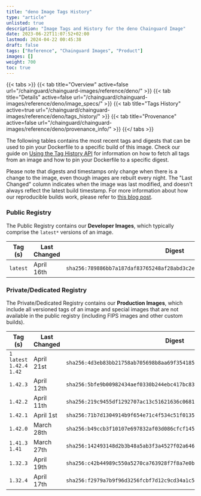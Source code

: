 ```yaml
---
title: "deno Image Tags History"
type: "article"
unlisted: true
description: "Image Tags and History for the deno Chainguard Image"
date: 2023-06-22T11:07:52+02:00
lastmod: 2024-04-22 00:45:38
draft: false
tags: ["Reference", "Chainguard Images", "Product"]
images: []
weight: 700
toc: true
---
```


{{< tabs >}}
{{< tab title="Overview" active=false url="/chainguard/chainguard-images/reference/deno/" >}}
{{< tab title="Details" active=false url="/chainguard/chainguard-images/reference/deno/image_specs/" >}}
{{< tab title="Tags History" active=true url="/chainguard/chainguard-images/reference/deno/tags_history/" >}}
{{< tab title="Provenance" active=false url="/chainguard/chainguard-images/reference/deno/provenance_info/" >}}
{{</ tabs >}}

The following tables contains the most recent tags and digests that can be used to pin your Dockerfile to a specific build of this image. Check our guide on [Using the Tag History API](/chainguard/chainguard-images/using-the-tag-history-api/) for information on how to fetch all tags from an image and how to pin your Dockerfile to a specific digest.

Please note that digests and timestamps only change when there is a change to the image, even though images are rebuilt every night. The "Last Changed" column indicates when the image was last modified, and doesn't always reflect the latest build timestamp. For more information about how our reproducible builds work, please refer to [this blog post](https://www.chainguard.dev/unchained/reproducing-chainguards-reproducible-image-builds).

### Public Registry
The Public Registry contains our **Developer Images**, which typically comprise the `latest*` versions of an image.

| Tag (s)   | Last Changed | Digest                                                                    |
|-----------|--------------|---------------------------------------------------------------------------|
|  `latest` | April 16th   | `sha256:789886bb7a187daf83765248af28abd3c2ee8801bd66a89df874302f71bb0be0` |


### Private/Dedicated Registry
The Private/Dedicated Registry contains our **Production Images**, which include all versioned tags of an image and special images that are not available in the public registry (including FIPS images and other custom builds).

| Tag (s)                       | Last Changed | Digest                                                                    |
|-------------------------------|--------------|---------------------------------------------------------------------------|
|  `1` `latest` `1.42.4` `1.42` | April 21st   | `sha256:4d3eb83bb21758ab705698b8aa69f3541854fc1a7f7618f1b2ea556c045df12c` |
|  `1.42.3`                     | April 12th   | `sha256:5bfe9b00982434aef0330b244ebc417bc83772af69ebe704791256774c6de295` |
|  `1.42.2`                     | April 11th   | `sha256:219c9455df1292707ac13c51621636c0681fcd68ab6911a83b7ec9e560b959ca` |
|  `1.42.1`                     | April 1st    | `sha256:71b7d1304914b9f654e71c4f534c51f0135a92838167b7b23efc95dc27a285cc` |
|  `1.42.0`                     | March 28th   | `sha256:b49ccb3f10107e697832af03d086cfcf14542d375f701d078bffbd7f9fdcf224` |
|  `1.41.3` `1.41`              | March 27th   | `sha256:142493148d2b3b48a5ab3f3a4527f02a646745e2c63f73d99a2a3f1814ac2fcc` |
|  `1.32.3`                     | April 19th   | `sha256:c42b44989c550a5270ca763928f7f8a7e0b40d02852780584615724807f1d464` |
|  `1.32.4`                     | April 17th   | `sha256:f2979a7b9f96d3256fcbf7d12c9cd34a1c5aa3c975926c9452cb42870161ab06` |


